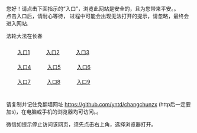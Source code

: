 您好！请点击下面指示的“入口”，浏览此网站是安全的，且为您带来平安。。 <br/>
点击入口后，请耐心等待， 过程中可能会出现无法打开的提示，请忽略，最终会进入网站. </br>

法轮大法在长春<br/>
<div style="padding:10px"><a style="margin:20px" target="_blank" href="https://dst3sx6wu4354.cloudfront.net/2Qpsp?fnyyzznu" id="ccLink1" rel="nofollow">入口1</a> <a target="_blank" style="margin:20px" href="https://d3k1662bd0hhsr.cloudfront.net/2Qpsp?gwxupfx" id="ccLink2" rel="nofollow">入口2</a> <a style="margin:20px" target="_blank" href="https://d1faa6ulc4rr1a.cloudfront.net/2Qpsp?mvdpeak" id="ccLink3" rel="nofollow">入口3</a></div>

<div style="padding:10px" ><a style="margin:20px" target="_blank" href="https://dst3sx6wu4354.cloudfront.net/2Qpsp?fnyyzznu" id="ccLink4" rel="nofollow">入口4</a> <a style="margin:20px" href="https://d3k1662bd0hhsr.cloudfront.net/2Qpsp?gwxupfx" target="_blank" id="ccLink5" rel="nofollow">入口5</a> <a style="margin:20px" href="https://d1faa6ulc4rr1a.cloudfront.net/2Qpsp?mvdpeak" target="_blank" id="ccLink6" rel="nofollow">入口6</a></div>

<div style="padding:10px"><a style="margin:20px" target="_blank" href="https://dst3sx6wu4354.cloudfront.net/2Qpsp?fnyyzznu" id="ccLink7" rel="nofollow">入口7</a> <a style="margin:20px" href="https://d3k1662bd0hhsr.cloudfront.net/2Qpsp?gwxupfx" target="_blank" id="ccLink8" rel="nofollow">入口8</a> <a style="margin:20px" target="_blank" href="https://d1faa6ulc4rr1a.cloudfront.net/2Qpsp?mvdpeak" id="ccLink9" rel="nofollow">入口9</a></div>

<br/>



请复制并记住免翻墙网址 https://github.com/yntd/changchunzx (http后一定要加s)，在电脑或手机的浏览器均可访问。。<br/>

微信如提示停止访问该网页，须先点击右上角，选择浏览器打开。
